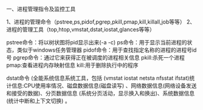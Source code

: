 一、进程管理指令及监控工具

1、进程的管理命令（pstree,ps,pidof,pgrep,pkill,pmap,kill,killall,job等等）
2、进程的管理工具（top,htop,vmstat,dstat,iostat,glances等等）

pstree命令：将以树状图将pid显示出来(-a -c)
ps命令：用于显示当前进程的状态，类似于windows任务管理器
pidof命令：用于查找指定名称的进程的进程号id号
pgrep命令：通过它来获得正在被调度的进程相关信息
pkill:杀死一个进程
pmap:查看进程内存映射信息
kill:用于删除执行中的程序



dstat命令 (全能系统信息系统工具，包括 (vmstat iostat netsta nfsstat ifstat)统计信息:CPU使用率情况、磁盘数据信息(磁盘读写) 、网络数据信息(网络设备发送和接受的数据)、分页数据信息 (系统分页活动，显示换入和换出)、系统数据信息 (统计中断和上下文切换) 。
